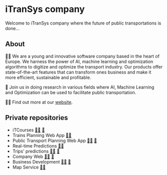 # iTranSys company

Welcome to iTranSys company where the future of public transportations is done...

## About

🙋‍♀️ We are a young and innovative software company based in the heart of Europe. We harness the power of AI, machine learning and optimization algorithms to digitize and optimize the transport industry. Our products offer state-of-the-art features that can transform ones business and make it more efficient, sustainable and profitable.

🌈 Join us in doing research in various fields where AI, Machine Learning and Optimization can be used to facilitate public transportation.

👩‍💻 Find out more at our [website](https://itransys.eu/en).

## Private repositories

- iTCourses [:technologist:](https://github.com/iTranSys-s-r-o/itcourses) [:memo:](https://github.com/orgs/iTranSys-s-r-o/projects/8)
- Trains Planning Web App [:technologist:](https://github.com/iTranSys-s-r-o/trains-plan-web-app)
- Public Transport Planning Web App [:technologist:](https://github.com/iTranSys-s-r-o/pt-plan-web-app) [:memo:](https://github.com/orgs/iTranSys-s-r-o/projects/5)
- Real-time Predictions [:technologist:](https://github.com/iTranSys-s-r-o/real-time-predictions)
- Trips' predictions [:technologist:](https://github.com/iTranSys-s-r-o/trips-predictions) [:memo:](https://github.com/orgs/iTranSys-s-r-o/projects/4)
- Company Web [:technologist:](https://github.com/iTranSys-s-r-o/company-web) [:memo:](https://github.com/orgs/iTranSys-s-r-o/projects/1)
- Business Development [:technologist:](https://github.com/iTranSys-s-r-o/business-development) [:memo:](https://github.com/orgs/iTranSys-s-r-o/projects/10)
- Map Service [:technologist:](https://github.com/iTranSys-s-r-o/map-service)
